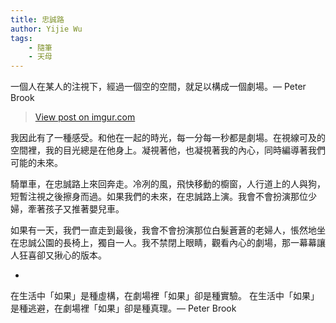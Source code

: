 ```yaml
---
title: 忠誠路
author: Yijie Wu
tags:
    - 隨筆
    - 天母
---
```


一個人在某人的注視下，經過一個空的空間，就足以構成一個劇場。— Peter Brook

<blockquote class="imgur-embed-pub" lang="en" data-id="2W225Hx"><a href="//imgur.com/2W225Hx">View post on imgur.com</a></blockquote><script async src="//s.imgur.com/min/embed.js" charset="utf-8"></script>

我因此有了一種感受。和他在一起的時光，每一分每一秒都是劇場。在視線可及的空間裡，我的目光總是在他身上。凝視著他，也凝視著我的內心，同時編導著我們可能的未來。

騎單車，在忠誠路上來回奔走。冷冽的風，飛快移動的櫥窗，人行道上的人與狗，短暫注視之後擦身而過。如果我們的未來，在忠誠路上演。我會不會扮演那位少婦，牽著孩子又推著嬰兒車。

如果有一天，我們一直走到最後，我會不會扮演那位白髮蒼蒼的老婦人，悵然地坐在忠誠公園的長椅上，獨自一人。我不禁閉上眼睛，觀看內心的劇場，那一幕幕讓人狂喜卻又揪心的版本。

-

在生活中「如果」是種虛構，在劇場裡「如果」卻是種實驗。
在生活中「如果」是種逃避，在劇場裡「如果」卻是種真理。— Peter Brook
